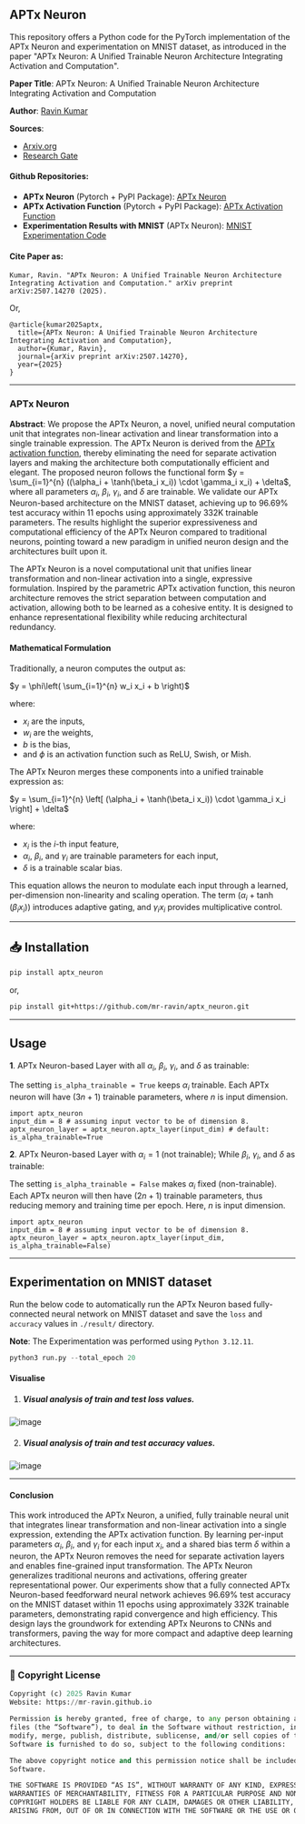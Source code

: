 ## APTx Neuron 
This repository offers a Python code for the PyTorch implementation of the APTx Neuron and experimentation on MNIST dataset, as introduced in the paper "APTx Neuron: A Unified Trainable Neuron Architecture Integrating Activation and Computation".

**Paper Title**: APTx Neuron: A Unified Trainable Neuron Architecture Integrating Activation and Computation

**Author**: [Ravin Kumar](https://mr-ravin.github.io)

**Sources**:
- [Arxiv.org](https://arxiv.org/abs/2507.14270)
- [Research Gate](https://www.researchgate.net/publication/393889376_APTx_Neuron_A_Unified_Trainable_Neuron_Architecture_Integrating_Activation_and_Computation)
  
#### Github Repositories: 
- **APTx Neuron** (Pytorch + PyPI Package): [APTx Neuron](https://github.com/mr-ravin/aptx_neuron)
- **APTx Activation Function** (Pytorch + PyPI Package): [APTx Activation Function](https://github.com/mr-ravin/aptx_activation)
- **Experimentation Results with MNIST** (APTx Neuron): [MNIST Experimentation Code](https://github.com/mr-ravin/APTxNeuron)

#### Cite Paper as:
```
Kumar, Ravin. "APTx Neuron: A Unified Trainable Neuron Architecture Integrating Activation and Computation." arXiv preprint arXiv:2507.14270 (2025).
```
Or,
```
@article{kumar2025aptx,
  title={APTx Neuron: A Unified Trainable Neuron Architecture Integrating Activation and Computation},
  author={Kumar, Ravin},
  journal={arXiv preprint arXiv:2507.14270},
  year={2025}
}
```
 
---
### APTx Neuron
<b>Abstract</b>: We propose the APTx Neuron, a novel, unified neural computation unit that integrates non-linear activation and linear transformation into a single trainable expression. The APTx Neuron is derived from the [APTx activation function](https://arxiv.org/abs/2209.06119), thereby eliminating the need for separate activation layers and making the architecture both computationally efficient and elegant. The proposed neuron follows the functional form $y = \sum_{i=1}^{n} ((\alpha_i + \tanh(\beta_i x_i)) \cdot \gamma_i x_i) + \delta$, where all parameters $\alpha_i$, $\beta_i$, $\gamma_i$, and $\delta$ are trainable. We validate our APTx Neuron-based architecture on the MNIST dataset, achieving up to 96.69\% test accuracy within 11 epochs using approximately 332K trainable parameters. The results highlight the superior expressiveness and computational efficiency of the APTx Neuron compared to traditional neurons, pointing toward a new paradigm in unified neuron design and the architectures built upon it.

The APTx Neuron is a novel computational unit that unifies linear transformation and non-linear activation into a single, expressive formulation. Inspired by the parametric APTx activation function, this neuron architecture removes the strict separation between computation and activation, allowing both to be learned as a cohesive entity. It is designed to enhance representational flexibility while reducing architectural redundancy.

#### Mathematical Formulation

Traditionally, a neuron computes the output as:

$y = \phi\left( \sum_{i=1}^{n} w_i x_i + b \right)$

where: 
- $x_i$ are the inputs,
- $w_i$ are the weights,
- $b$ is the bias,
- and $\phi$ is an activation function such as ReLU, Swish, or Mish.


The APTx Neuron merges these components into a unified trainable expression as:

$y = \sum_{i=1}^{n} \left[ (\alpha_i + \tanh(\beta_i x_i)) \cdot \gamma_i x_i \right] + \delta$

where:
- $x_i$ is the $i$-th input feature,
- $\alpha_i$, $\beta_i$, and $\gamma_i$ are trainable parameters for each input,
- $\delta$ is a trainable scalar bias.

This equation allows the neuron to modulate each input through a learned, per-dimension non-linearity and scaling operation. The term $(\alpha_i + \tanh(\beta_i x_i))$ introduces adaptive gating, and $\gamma_i x_i$ provides multiplicative control.

---
## 📥 Installation
```bash
pip install aptx_neuron
```
or,

```bash
pip install git+https://github.com/mr-ravin/aptx_neuron.git
```
----

## Usage
<b>1</b>. APTx Neuron-based Layer with all $\alpha_i$, $\beta_i$, $\gamma_i$, and $\delta$ as trainable:

The setting `is_alpha_trainable = True` keeps $\alpha_i$ trainable. Each APTx neuron will have $(3n + 1)$ trainable parameters, where $n$ is input dimension.

```
import aptx_neuron
input_dim = 8 # assuming input vector to be of dimension 8.
aptx_neuron_layer = aptx_neuron.aptx_layer(input_dim) # default: is_alpha_trainable=True
```

<b>2</b>. APTx Neuron-based Layer with $\alpha_i=1$ (not trainable); While $\beta_i$, $\gamma_i$, and $\delta$ as trainable:

The setting `is_alpha_trainable = False` makes $\alpha_i$ fixed (non-trainable). Each APTx neuron will then have $(2n + 1)$ trainable parameters, thus reducing memory and training time per epoch. Here, $n$ is input dimension.

```
import aptx_neuron
input_dim = 8 # assuming input vector to be of dimension 8.
aptx_neuron_layer = aptx_neuron.aptx_layer(input_dim, is_alpha_trainable=False)
```

----
## Experimentation on MNIST dataset
Run the below code to automatically run the APTx Neuron based fully-connected neural network on MNIST dataset and save the `loss` and `accuracy` values in `./result/` directory.

**Note**: The Experimentation was performed using `Python 3.12.11`.
```python
python3 run.py --total_epoch 20
```

#### Visualise
1. ##### Visual analysis of train and test loss values.
![image](https://github.com/mr-ravin/APTxNeuron//blob/main/mnist_loss.png?raw=true)

2. ##### Visual analysis of train and test accuracy values.
![image](https://github.com/mr-ravin/APTxNeuron//blob/main/mnist_accuracy.png?raw=true)

----
#### Conclusion
This work introduced the APTx Neuron, a unified, fully trainable neural unit that integrates linear transformation and non-linear activation into a single expression, extending the APTx activation function. By learning per-input parameters $\alpha_i$, $\beta_i$, and $\gamma_i$ for each input $x_i$, and a shared bias term $\delta$ within a neuron, the APTx Neuron removes the need for separate activation layers and enables fine-grained input transformation. The APTx Neuron generalizes traditional neurons and activations, offering greater representational power. Our experiments show that a fully connected APTx Neuron-based feedforward neural network achieves 96.69% test accuracy on the MNIST dataset within 11 epochs using approximately 332K trainable parameters, demonstrating rapid convergence and high efficiency. This design lays the groundwork for extending APTx Neurons to CNNs and transformers, paving the way for more compact and adaptive deep learning architectures.

----

### 📜 Copyright License
```python
Copyright (c) 2025 Ravin Kumar
Website: https://mr-ravin.github.io

Permission is hereby granted, free of charge, to any person obtaining a copy of this software and associated documentation 
files (the “Software”), to deal in the Software without restriction, including without limitation the rights to use, copy, 
modify, merge, publish, distribute, sublicense, and/or sell copies of the Software, and to permit persons to whom the 
Software is furnished to do so, subject to the following conditions:

The above copyright notice and this permission notice shall be included in all copies or substantial portions of the 
Software.

THE SOFTWARE IS PROVIDED “AS IS”, WITHOUT WARRANTY OF ANY KIND, EXPRESS OR IMPLIED, INCLUDING BUT NOT LIMITED TO THE 
WARRANTIES OF MERCHANTABILITY, FITNESS FOR A PARTICULAR PURPOSE AND NONINFRINGEMENT. IN NO EVENT SHALL THE AUTHORS OR 
COPYRIGHT HOLDERS BE LIABLE FOR ANY CLAIM, DAMAGES OR OTHER LIABILITY, WHETHER IN AN ACTION OF CONTRACT, TORT OR OTHERWISE, 
ARISING FROM, OUT OF OR IN CONNECTION WITH THE SOFTWARE OR THE USE OR OTHER DEALINGS IN THE SOFTWARE.
```
